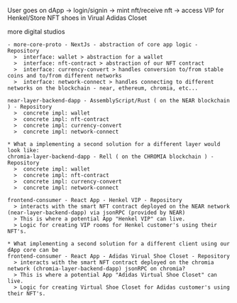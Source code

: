 User goes on dApp -> login/signin -> mint nft/receive nft -> access VIP for Henkel/Store NFT shoes in Virual Adidas Closet

more digital studios
    
    - more-core-proto - NextJs - abstraction of core app logic - Repository
      >  interface: wallet > abstraction for a wallet
      >  interface: nft-contract > abstraction of our NFT contract
      >  interface: currency-convert > handles conversion to/from stable coins and to/from different networks
      >  interface: network-connect > handles connecting to different networks on the blockchain - near, ethereum, chromia, etc...
      
    near-layer-backend-dapp - AssemblyScript/Rust ( on the NEAR blockchain ) - Repository
      >  concrete impl: wallet
      >  concrete impl: nft-contract
      >  concrete impl: currency-convert
      >  concrete impl: network-connect
    
    * What a implementing a second solution for a different layer would look like:
    chromia-layer-backend-dapp - Rell ( on the CHROMIA blockchain ) - Repository
      >  concrete impl: wallet
      >  concrete impl: nft-contract
      >  concrete impl: currency-convert
      >  concrete impl: network-connect

    frontend-consumer - React App - Henkel VIP - Repository
      > interacts with the smart NFT contract deployed on the NEAR network (near-layer-backend-dapp) via jsonRPC (provided by NEAR)
      > This is where a potential App "Henkel VIP" can live.
      > Logic for creating VIP rooms for Henkel customer's using their NFT's.
    
    * What implementing a second solution for a different client using our dApp core can be
    frontend-consumer - React App - Adidas Virual Shoe Closet - Repository
      > interacts with the smart NFT contract deployed on the chromia network (chromia-layer-backend-dapp) jsonRPC on chromia?
      > This is where a potential App "Adidas Virtual Shoe Closet" can live.
      > Logic for creating Virtual Shoe Closet for Adidas customer's using their NFT's.

    